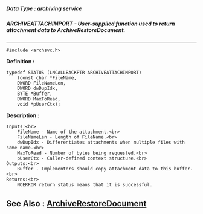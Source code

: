 ##### Data Type : archiving service
##### ARCHIVEATTACHIMPORT - User-supplied function used to return attachment data to ArchiveRestoreDocument.
---
```
#include <archsvc.h>
```

**Definition :**
```
typedef STATUS (LNCALLBACKPTR ARCHIVEATTACHIMPORT)
	(const char *FileName,
	DWORD FileNameLen,
	DWORD dwDupIdx,
	BYTE *Buffer,
	DWORD MaxToRead,
	void *pUserCtx);
```

**Description :**

	Inputs:<br>
		FileName - Name of the attachment.<br>
		FileNameLen - Length of FileName.<br>
		dwDupIdx - Differentiates attachments when multiple files with same name.<br>
		MaxToRead - Number of bytes being requested.<br>
		pUserCtx - Caller-defined context structure.<br>
	Outputs:<br>
		Buffer - Implementors should copy attachment data to this buffer. 	<br>
	Returns:<br>
		NOERROR return status means that it is successful.


**See Also :**
[ArchiveRestoreDocument](/domino-c-api-docs/reference/Func/ArchiveRestoreDocument)
---
